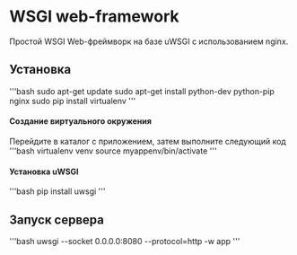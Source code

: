 # WSGI web-framework
Простой WSGI Web-фреймворк на базе uWSGI с использованием nginx.

## Установка
'''bash
sudo apt-get update
sudo apt-get install python-dev python-pip nginx
sudo pip install virtualenv
'''
#### Создание виртуального окружения
Перейдите в каталог с приложением, затем выполните следующий код
'''bash
virtualenv venv
source myappenv/bin/activate
'''
#### Установка uWSGI
'''bash
pip install uwsgi
'''
## Запуск сервера
'''bash
uwsgi --socket 0.0.0.0:8080 --protocol=http -w app
'''
